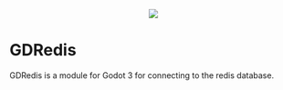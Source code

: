 <p align="center">
   <img src="https://raw.githubusercontent.com/PerduGames/gdredis/master/cpp_redis/assets/images/godot-redis.png"/>
</p>

# GDRedis
GDRedis is a module for Godot 3 for connecting to the redis database.
